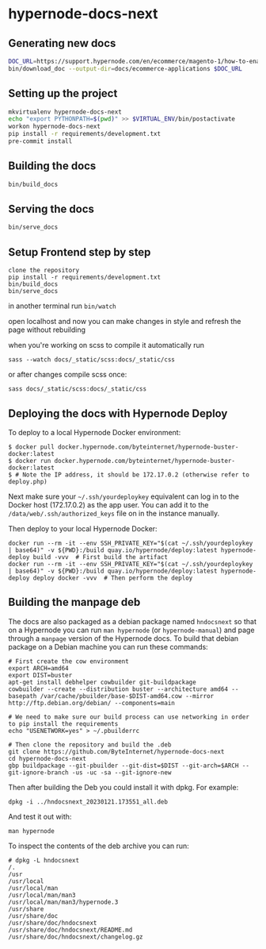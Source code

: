 # hypernode-docs-next

## Generating new docs

``` bash
DOC_URL=https://support.hypernode.com/en/ecommerce/magento-1/how-to-enable-mysql-query-logging-for-magento-1-x
bin/download_doc --output-dir=docs/ecommerce-applications $DOC_URL
```

## Setting up the project

``` bash
mkvirtualenv hypernode-docs-next
echo "export PYTHONPATH=$(pwd)" >> $VIRTUAL_ENV/bin/postactivate
workon hypernode-docs-next
pip install -r requirements/development.txt
pre-commit install
```

## Building the docs

``` bash
bin/build_docs
```

## Serving the docs

``` bash
bin/serve_docs
```
## Setup Frontend step by step
```
clone the repository
pip install -r requirements/development.txt
bin/build_docs
bin/serve_docs
```
in another terminal run
``` bin/watch ```

open localhost and now you can make changes in style and refresh the page without rebuilding

when you're working on scss to compile it automatically run
```
sass --watch docs/_static/scss:docs/_static/css
```

or after changes compile scss once:
```
sass docs/_static/scss:docs/_static/css
```

## Deploying the docs with Hypernode Deploy

To deploy to a local Hypernode Docker environment:
```
$ docker pull docker.hypernode.com/byteinternet/hypernode-buster-docker:latest
$ docker run docker.hypernode.com/byteinternet/hypernode-buster-docker:latest
$ # Note the IP address, it should be 172.17.0.2 (otherwise refer to deploy.php)
```

Next make sure your `~/.ssh/yourdeploykey` equivalent can log in to the Docker host (172.17.0.2) as the app user. You can add it to the `/data/web/.ssh/authorized_keys` file on in the instance manually.

Then deploy to your local Hypernode Docker:
```
docker run --rm -it --env SSH_PRIVATE_KEY="$(cat ~/.ssh/yourdeploykey | base64)" -v ${PWD}:/build quay.io/hypernode/deploy:latest hypernode-deploy build -vvv  # First build the artifact
docker run --rm -it --env SSH_PRIVATE_KEY="$(cat ~/.ssh/yourdeploykey | base64)" -v ${PWD}:/build quay.io/hypernode/deploy:latest hypernode-deploy deploy docker -vvv  # Then perform the deploy
```

## Building the manpage deb

The docs are also packaged as a debian package named `hndocsnext` so that on a Hypernode you can run `man hypernode` (or `hypernode-manual`) and page through a `manpage` version of the Hypernode docs. To build that debian package on a Debian machine you can run these commands:
```
# First create the cow environment
export ARCH=amd64
export DIST=buster
apt-get install debhelper cowbuilder git-buildpackage
cowbuilder --create --distribution buster --architecture amd64 --basepath /var/cache/pbuilder/base-$DIST-amd64.cow --mirror http://ftp.debian.org/debian/ --components=main

# We need to make sure our build process can use networking in order to pip install the requirements
echo "USENETWORK=yes" > ~/.pbuilderrc

# Then clone the repository and build the .deb
git clone https://github.com/ByteInternet/hypernode-docs-next
cd hypernode-docs-next
gbp buildpackage --git-pbuilder --git-dist=$DIST --git-arch=$ARCH --git-ignore-branch -us -uc -sa --git-ignore-new
```

Then after building the Deb you could install it with dpkg. For example:
```
dpkg -i ../hndocsnext_20230121.173551_all.deb
```

And test it out with:
```
man hypernode
```

To inspect the contents of the deb archive you can run:
```
# dpkg -L hndocsnext
/.
/usr
/usr/local
/usr/local/man
/usr/local/man/man3
/usr/local/man/man3/hypernode.3
/usr/share
/usr/share/doc
/usr/share/doc/hndocsnext
/usr/share/doc/hndocsnext/README.md
/usr/share/doc/hndocsnext/changelog.gz
```
